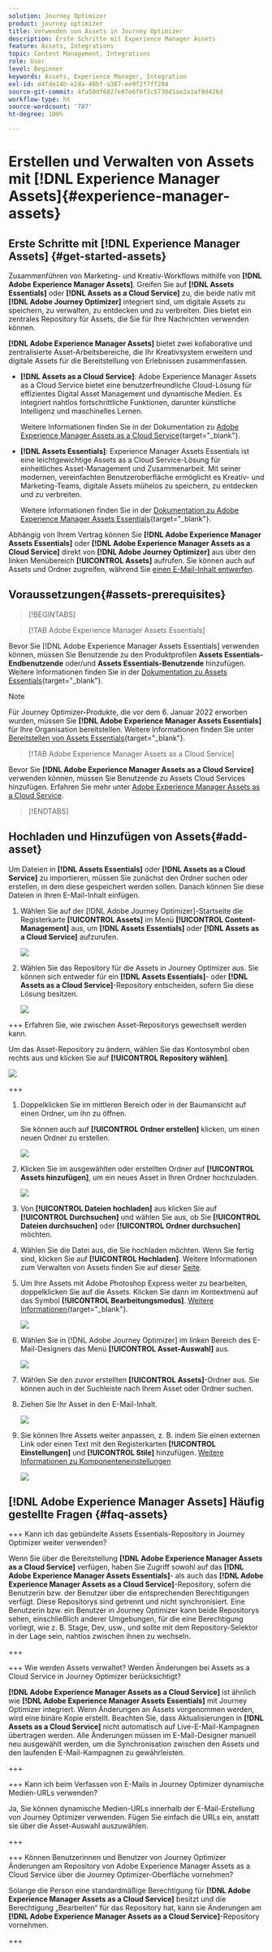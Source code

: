 ```yaml
---
solution: Journey Optimizer
product: journey optimizer
title: Verwenden von Assets in Journey Optimizer
description: Erste Schritte mit Experience Manager Assets
feature: Assets, Integrations
topic: Content Management, Integrations
role: User
level: Beginner
keywords: Assets, Experience Manager, Integration
exl-id: d4fde14b-e2da-40bf-a387-ee9f2f7ff204
source-git-commit: 4fa50df6827e07e6f6f3c5730d1ae2a1af0d426d
workflow-type: ht
source-wordcount: '787'
ht-degree: 100%

---
```


# Erstellen und Verwalten von Assets mit [!DNL Experience Manager Assets]{#experience-manager-assets}

## Erste Schritte mit [!DNL Experience Manager Assets] {#get-started-assets}

Zusammenführen von Marketing- und Kreativ-Workflows mithilfe von **[!DNL Adobe Experience Manager Assets]**. Greifen Sie auf **[!DNL Assets Essentials]** oder **[!DNL Assets as a Cloud Service]** zu, die beide nativ mit **[!DNL Adobe Journey Optimizer]** integriert sind, um digitale Assets zu speichern, zu verwalten, zu entdecken und zu verbreiten. Dies bietet ein zentrales Repository für Assets, die Sie für Ihre Nachrichten verwenden können.

**[!DNL Adobe Experience Manager Assets]** bietet zwei kollaborative und zentralisierte Asset-Arbeitsbereiche, die Ihr Kreativsystem erweitern und digitale Assets für die Bereitstellung von Erlebnissen zusammenfassen.

* **[!DNL Assets as a Cloud Service]**: Adobe Experience Manager Assets as a Cloud Service bietet eine benutzerfreundliche Cloud-Lösung für effizientes Digital Asset Management und dynamische Medien. Es integriert nahtlos fortschrittliche Funktionen, darunter künstliche Intelligenz und maschinelles Lernen.

  Weitere Informationen finden Sie in der Dokumentation zu [Adobe Experience Manager Assets as a Cloud Service](https://experienceleague.adobe.com/docs/experience-manager-cloud-service/content/assets/overview.html?lang=de){target="_blank"}.

* **[!DNL Assets Essentials]**: Experience Manager Assets Essentials ist eine leichtgewichtige Assets as a Cloud Service-Lösung für einheitliches Asset-Management und Zusammenarbeit. Mit seiner modernen, vereinfachten Benutzeroberfläche ermöglicht es Kreativ- und Marketing-Teams, digitale Assets mühelos zu speichern, zu entdecken und zu verbreiten.

  Weitere Informationen finden Sie in der [Dokumentation zu Adobe Experience Manager Assets Essentials](https://experienceleague.adobe.com/docs/experience-manager-assets-essentials/help/introduction.html?lang=de){target="_blank"}.

Abhängig von Ihrem Vertrag können Sie **[!DNL Adobe Experience Manager Assets Essentials]** oder **[!DNL Adobe Experience Manager Assets as a Cloud Service]** direkt von **[!DNL Adobe Journey Optimizer]** aus über den linken Menübereich **[!UICONTROL Assets]** aufrufen. Sie können auch auf Assets und Ordner zugreifen, während Sie [einen E-Mail-Inhalt entwerfen](../email/get-started-email-design.md).

## Voraussetzungen{#assets-prerequisites}

>[!BEGINTABS]

>[!TAB Adobe Experience Manager Assets Essentials]

Bevor Sie [!DNL Adobe Experience Manager Assets Essentials] verwenden können, müssen Sie Benutzende zu den Produktprofilen **Assets Essentials-Endbenutzende** oder/und **Assets Essentials-Benutzende** hinzufügen. Weitere Informationen finden Sie in der [Dokumentation zu Assets Essentials](https://experienceleague.adobe.com/docs/experience-manager-assets-essentials/help/get-started-admins/deploy-administer.html?lang=de#add-user-groups){target="_blank"}.

>[!NOTE]
>Für Journey Optimizer-Produkte, die vor dem 6. Januar 2022 erworben wurden, müssen Sie **[!DNL Adobe Experience Manager Assets Essentials]** für Ihre Organisation bereitstellen. Weitere Informationen finden Sie unter [Bereitstellen von Assets Essentials](https://experienceleague.adobe.com/docs/experience-manager-assets-essentials/help/deploy-administer.html?lang=de){target="_blank"}.

>[!TAB Adobe Experience Manager Assets as a Cloud Service]

Bevor Sie **[!DNL Adobe Experience Manager Assets as a Cloud Service]** verwenden können, müssen Sie Benutzende zu Assets Cloud Services hinzufügen. Erfahren Sie mehr unter [Adobe Experience Manager Assets as a Cloud Service](https://experienceleague.adobe.com/docs/experience-manager-cloud-service/content/security/ims-support.html?lang=de).

>[!ENDTABS]

## Hochladen und Hinzufügen von Assets{#add-asset}

Um Dateien in **[!DNL Assets Essentials]** oder **[!DNL Assets as a Cloud Service]** zu importieren, müssen Sie zunächst den Ordner suchen oder erstellen, in dem diese gespeichert werden sollen. Danach können Sie diese Dateien in Ihren E-Mail-Inhalt einfügen.

1. Wählen Sie auf der [!DNL Adobe Journey Optimizer]-Startseite die Registerkarte **[!UICONTROL Assets]** im Menü **[!UICONTROL Content-Management]** aus, um **[!DNL Assets Essentials]** oder **[!DNL Assets as a Cloud Service]** aufzurufen.

   ![](assets/media_library_1.png)

1. Wählen Sie das Repository für die Assets in Journey Optimizer aus. Sie können sich entweder für ein **[!DNL Assets Essentials]**- oder **[!DNL Assets as a Cloud Service]**-Repository entscheiden, sofern Sie diese Lösung besitzen.

   ![](assets/media_library_4.png)

+++ Erfahren Sie, wie zwischen Asset-Repositorys gewechselt werden kann.

   Um das Asset-Repository zu ändern, wählen Sie das Kontosymbol oben rechts aus und klicken Sie auf **[!UICONTROL Repository wählen]**.

   ![](assets/media_library_3.png)

+++

1. Doppelklicken Sie im mittleren Bereich oder in der Baumansicht auf einen Ordner, um ihn zu öffnen.

   Sie können auch auf **[!UICONTROL Ordner erstellen]** klicken, um einen neuen Ordner zu erstellen.

   ![](assets/media_library_8.png)

1. Klicken Sie im ausgewählten oder erstellten Ordner auf **[!UICONTROL Assets hinzufügen]**, um ein neues Asset in Ihren Ordner hochzuladen.

   ![](assets/media_library_2.png)

1. Von **[!UICONTROL Dateien hochladen]** aus klicken Sie auf **[!UICONTROL Durchsuchen]** und wählen Sie aus, ob Sie **[!UICONTROL Dateien durchsuchen]** oder **[!UICONTROL Ordner durchsuchen]** möchten.

1. Wählen Sie die Datei aus, die Sie hochladen möchten. Wenn Sie fertig sind, klicken Sie auf **[!UICONTROL Hochladen]**. Weitere Informationen zum Verwalten von Assets finden Sie auf dieser [Seite](https://experienceleague.adobe.com/docs/experience-manager-assets-essentials/help/manage-organize.html?lang=de).

1. Um Ihre Assets mit Adobe Photoshop Express weiter zu bearbeiten, doppelklicken Sie auf die Assets. Klicken Sie dann im Kontextmenü auf das Symbol **[!UICONTROL Bearbeitungsmodus]**. [Weitere Informationen](https://experienceleague.adobe.com/docs/experience-manager-assets-essentials/help/edit-images.html?lang=de){target="_blank"}.

   ![](assets/media_library_12.png)

1. Wählen Sie in [!DNL Adobe Journey Optimizer] im linken Bereich des E-Mail-Designers das Menü **[!UICONTROL Asset-Auswahl]** aus.

   ![](assets/media_library_5.png)

1. Wählen Sie den zuvor erstellten **[!UICONTROL Assets]**-Ordner aus. Sie können auch in der Suchleiste nach Ihrem Asset oder Ordner suchen.

1. Ziehen Sie Ihr Asset in den E-Mail-Inhalt.

   ![](assets/media_library_6.png)

1. Sie können Ihre Assets weiter anpassen, z. B. indem Sie einen externen Link oder einen Text mit den Registerkarten **[!UICONTROL Einstellungen]** und **[!UICONTROL Stile]** hinzufügen. [Weitere Informationen zu Komponenteneinstellungen](../email/content-components.md)

   ![](assets/media_library_13.png)

   <!--
    After adding your asset to your email, use the **[!UICONTROL Find similar Stock photos]** option to locate Stock photos that match the content, color, and composition of your image. [Learn more about Adobe Stock](stock.md).

    Note that this option is available for licensed/unlicensed Stock images and images from your Assets folder. 

    ![](assets/media_library_14.png)
    -->


## [!DNL Adobe Experience Manager Assets] Häufig gestellte Fragen {#faq-assets}

+++ Kann ich das gebündelte Assets Essentials-Repository in Journey Optimizer weiter verwenden?

Wenn Sie über die Bereitstellung **[!DNL Adobe Experience Manager Assets as a Cloud Service]** verfügen, haben Sie Zugriff sowohl auf das **[!DNL Adobe Experience Manager Assets Essentials]**- als auch das **[!DNL Adobe Experience Manager Assets as a Cloud Service]**-Repository, sofern die Benutzerin bzw. der Benutzer über die entsprechenden Berechtigungen verfügt. Diese Repositorys sind getrennt und nicht synchronisiert. Eine Benutzerin bzw. ein Benutzer in Journey Optimizer kann beide Repositorys sehen, einschließlich anderer Umgebungen, für die eine Berechtigung vorliegt, wie z. B. Stage, Dev, usw., und sollte mit dem Repository-Selektor in der Lage sein, nahtlos zwischen ihnen zu wechseln.

+++

+++ Wie werden Assets verwaltet? Werden Änderungen bei Assets as a Cloud Service in Journey Optimizer berücksichtigt?

**[!DNL Adobe Experience Manager Assets as a Cloud Service]** ist ähnlich wie **[!DNL Adobe Experience Manager Assets Essentials]** mit Journey Optimizer integriert. Wenn Änderungen an Assets vorgenommen werden, wird eine binäre Kopie erstellt. Beachten Sie, dass Aktualisierungen in **[!DNL Assets as a Cloud Service]** nicht automatisch auf Live-E-Mail-Kampagnen übertragen werden. Alle Änderungen müssen im E-Mail-Designer manuell neu ausgewählt werden, um die Synchronisation zwischen den Assets und den laufenden E-Mail-Kampagnen zu gewährleisten.

+++

+++ Kann ich beim Verfassen von E-Mails in Journey Optimizer dynamische Medien-URLs verwenden?

Ja, Sie können dynamische Medien-URLs innerhalb der E-Mail-Erstellung von Journey Optimizer verwenden. Fügen Sie einfach die URLs ein, anstatt sie über die Asset-Auswahl auszuwählen.

+++

+++ Können Benutzerinnen und Benutzer von Journey Optimizer Änderungen am Repository von Adobe Experience Manager Assets as a Cloud Service über die Journey Optimizer-Oberfläche vornehmen?

Solange die Person eine standardmäßige Berechtigung für **[!DNL Adobe Experience Manager Assets as a Cloud Service]** besitzt und die Berechtigung „Bearbeiten“ für das Repository hat, kann sie Änderungen am **[!DNL Adobe Experience Manager Assets as a Cloud Service]**-Repository vornehmen.

+++
